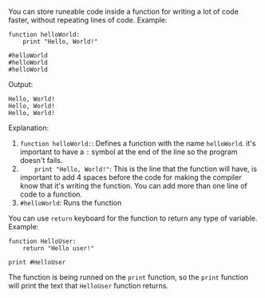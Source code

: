 You can store runeable code inside a function for writing a lot of code faster, without repeating lines of code.
Example:
```
function helloWorld:
    print "Hello, World!"

#helloWorld
#helloWorld
#helloWorld
```
Output:
```
Hello, World!
Hello, World!
Hello, World!
```

Explanation:
1. `function helloWorld:`: Defines a function with the name `helloWorld`. it's important to have a `:` symbol at the end of the line so the program doesn't fails.
2. `    print "Hello, World!"`: This is the line that the function will have, is important to add 4 spaces before the code for making the compiler know that it's writing the function. You can add more than one line of code to a function.
3. `#helloWorld`: Runs the function

You can use `return` keyboard for the function to return any type of variable.
Example:
```
function HelloUser:
    return "Hello user!"

print #HelloUser
```
The function is being runned on the `print` function, so the `print` function will print the text that `HelloUser` function returns.
